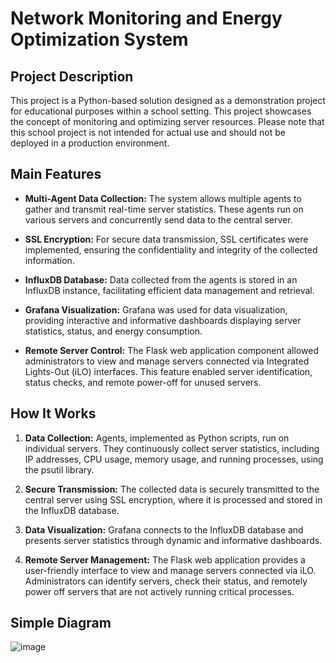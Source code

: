 # Network Monitoring and Energy Optimization System

## Project Description

This project is a Python-based solution designed as a demonstration project for educational purposes within a school setting. This project showcases the concept of monitoring and optimizing server resources. Please note that this school project is not intended for actual use and should not be deployed in a production environment.

## Main Features

- **Multi-Agent Data Collection:** The system allows multiple agents to gather and transmit real-time server statistics. These agents run on various servers and concurrently send data to the central server.

- **SSL Encryption:** For secure data transmission, SSL certificates were implemented, ensuring the confidentiality and integrity of the collected information.

- **InfluxDB Database:** Data collected from the agents is stored in an InfluxDB instance, facilitating efficient data management and retrieval.

- **Grafana Visualization:** Grafana was used for data visualization, providing interactive and informative dashboards displaying server statistics, status, and energy consumption.

- **Remote Server Control:** The Flask web application component allowed administrators to view and manage servers connected via Integrated Lights-Out (iLO) interfaces. This feature enabled server identification, status checks, and remote power-off for unused servers.

## How It Works

1. **Data Collection:** Agents, implemented as Python scripts, run on individual servers. They continuously collect server statistics, including IP addresses, CPU usage, memory usage, and running processes, using the psutil library.

2. **Secure Transmission:** The collected data is securely transmitted to the central server using SSL encryption, where it is processed and stored in the InfluxDB database.

3. **Data Visualization:** Grafana connects to the InfluxDB database and presents server statistics through dynamic and informative dashboards.

4. **Remote Server Management:** The Flask web application provides a user-friendly interface to view and manage servers connected via iLO. Administrators can identify servers, check their status, and remotely power off servers that are not actively running critical processes.

## Simple Diagram

![image](https://github.com/mhi1001/ServerMonitoring/assets/35073349/2f27b0f4-2bfa-44e0-92f2-092405bf7560)

